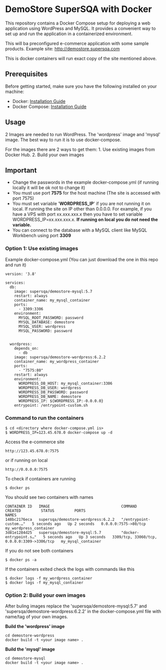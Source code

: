 # DemoStore SuperSQA with Docker

This repository contains a Docker Compose setup for deploying a web application using WordPress and MySQL. It provides a convenient way to set up and run the application in a containerized environment.

This will ba preconfigured e-commerce application with some sample products.
Example site: http://demostore.supersqa.com

This is docker containers will run exact copy of the site mentioned above.

## Prerequisites

Before getting started, make sure you have the following installed on your machine:

- Docker: [Installation Guide](https://docs.docker.com/get-docker/)
- Docker Compose: [Installation Guide](https://docs.docker.com/compose/install/)

## Usage
2 Images are needed to run WordPress. The 'wordpress' image and 'mysql' image. The best way to run it is to use docker-compose.

For the images there are 2 ways to get them:
    1. Use existing images from Docker Hub.
    2. Build your own images

## Important
* Change the passwords in the example docker-compose.yml (if running locally it will be ok not to change it)
* You must use port <b>7575</b> for the host machine (The site is accessed with port 7575)
* You must set variable '<b>WORDPRESS_IP</b>' if you are not running it on local. If running the site on IP other than 0.0.0.0. For example, if you have a VPS with port xx.xxx.xxx.x then you have to set variable WORDPRESS_IP=xx.xxx.xxx.x. <b>If running on local you do not need the variable.</b>
* You can connect to the database with a MySQL client like MySQL Workbench using port <b>3309</b>

### Option 1: Use existing images
Example docker-compose.yml (You can just download the one in this repo and run it)

```
version: '3.8'

services:
  db:
    image: supersqa/demostore-mysql:5.7
    restart: always
    container_name: my_mysql_container
    ports:
      - 3309:3306
    environment:
      MYSQL_ROOT_PASSWORD: password
      MYSQL_DATABASE: demostore
      MYSQL_USER: wordpress
      MYSQL_PASSWORD: password


  wordpress:
    depends_on:
      - db
    image: supersqa/demostore-wordpress:6.2.2
    container_name: my_wordpress_container
    ports:
      - "7575:80"
    restart: always
    environment:
      WORDPRESS_DB_HOST: my_mysql_container:3306
      WORDPRESS_DB_USER: wordpress
      WORDPRESS_DB_PASSWORD: password
      WORDPRESS_DB_NAME: demostore
      WORDPRESS_IP: ${WORDPRESS_IP:-0.0.0.0}
    entrypoint: /entrypoint-custom.sh
```

### Command to run the containers
```
$ cd <directory where docker-compose.yml is>
$ WORDPRESS_IP=123.45.678.0 docker-compose up -d
```
Access the e-commerce site
```
http://123.45.678.0:7575
```
or if running on local
```
http://0.0.0.0:7575
```
To check if containers are running
```
$ docker ps
```
You should see two containers with names
```
CONTAINER ID   IMAGE                                COMMAND                  CREATED         STATUS         PORTS                                         NAMES
148bc2176eca   supersqa/demostore-wordpress:6.2.2   "/entrypoint-custom.…"   5 seconds ago   Up 2 seconds   0.0.0.0:7575->80/tcp                          my_wordpress_container
3d81e1284d25   supersqa/demostore-mysql:5.7         "docker-entrypoint.s…"   5 seconds ago   Up 3 seconds   3309/tcp, 33060/tcp, 0.0.0.0:3309->3306/tcp   my_mysql_container
```
If you do not see both containers
```
$ docker ps -a
```
If the containers exited check the logs with commands like this
```
$ docker logs -f my_wordpress_container
$ docker logs -f my_mysql_container
```

### Option 2: Build your own images
After buling images replace the 'supersqa/demostore-mysql:5.7' and 'supersqa/demostore-wordpress:6.2.2' in the docker-compose.yml file with name/tag of your own images.

<b>Build the 'wordpress' image</b>
```
cd demostore-wordpress
docker build -t <your image name> .
```

<b>Build the 'mysql' image</b>
```
cd demostore-mysql
docker build -t <your image name> .
```
